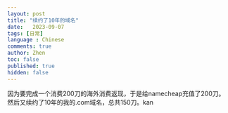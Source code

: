 ```yaml
---
layout: post
title: "续约了10年的域名"
date:   2023-09-07
tags: [日常]
language : Chinese
comments: true
author: Zhen
toc: false
published: true
hidden: false
---
```

因为要完成一个消费200刀的海外消费返现，于是给namecheap充值了200刀。然后又续约了10年的我的.com域名，总共150刀。kan
<!--stackedit_data:
eyJoaXN0b3J5IjpbLTY4NzA0NTc5MSwtNzE2MjQ0MzA2XX0=
-->